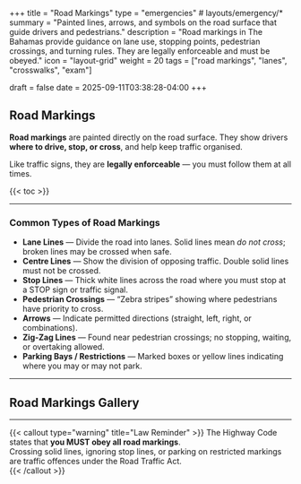 +++
title = "Road Markings"
type = "emergencies"           # layouts/emergency/*
summary = "Painted lines, arrows, and symbols on the road surface that guide drivers and pedestrians."
description = "Road markings in The Bahamas provide guidance on lane use, stopping points, pedestrian crossings, and turning rules. They are legally enforceable and must be obeyed."
icon = "layout-grid"
weight = 20
tags = ["road markings", "lanes", "crosswalks", "exam"]

draft = false
date = 2025-09-11T03:38:28-04:00
+++

## Road Markings

**Road markings** are painted directly on the road surface. They show drivers **where to drive, stop, or cross**, and help keep traffic organised.  

Like traffic signs, they are **legally enforceable** — you must follow them at all times.

{{< toc >}}

---

### Common Types of Road Markings

- **Lane Lines** — Divide the road into lanes. Solid lines mean *do not cross*; broken lines may be crossed when safe.  
- **Centre Lines** — Show the division of opposing traffic. Double solid lines must not be crossed.  
- **Stop Lines** — Thick white lines across the road where you must stop at a STOP sign or traffic signal.  
- **Pedestrian Crossings** — “Zebra stripes” showing where pedestrians have priority to cross.  
- **Arrows** — Indicate permitted directions (straight, left, right, or combinations).  
- **Zig-Zag Lines** — Found near pedestrian crossings; no stopping, waiting, or overtaking allowed.  
- **Parking Bays / Restrictions** — Marked boxes or yellow lines indicating where you may or may not park.  

---

## Road Markings Gallery

<!-- <div class="[ grid gap--1 grid-cols--2 sm:grid-cols--3 md:grid-cols--4 ]">

  {{< figure src="/images/markings/lane-lines.jpg" alt="Lane lines" caption="Lane Lines" >}}
  {{< figure src="/images/markings/centre-lines.jpg" alt="Centre double lines" caption="Centre Lines" >}}
  {{< figure src="/images/markings/stop-line.jpg" alt="Stop line at junction" caption="Stop Line" >}}
  {{< figure src="/images/markings/pedestrian-crossing.jpg" alt="Zebra pedestrian crossing" caption="Pedestrian Crossing" >}}
  {{< figure src="/images/markings/turn-arrows.jpg" alt="Turn arrows on roadway" caption="Directional Arrows" >}}
  {{< figure src="/images/markings/zig-zag.jpg" alt="Zig-zag lines at crosswalk" caption="Zig-Zag Lines" >}}
  {{< figure src="/images/markings/parking-bay.jpg" alt="Parking bay markings" caption="Parking Bay" >}}

</div> -->

---

{{< callout type="warning" title="Law Reminder" >}}
The Highway Code states that **you MUST obey all road markings**.  
Crossing solid lines, ignoring stop lines, or parking on restricted markings are traffic offences under the Road Traffic Act.  
{{< /callout >}}
